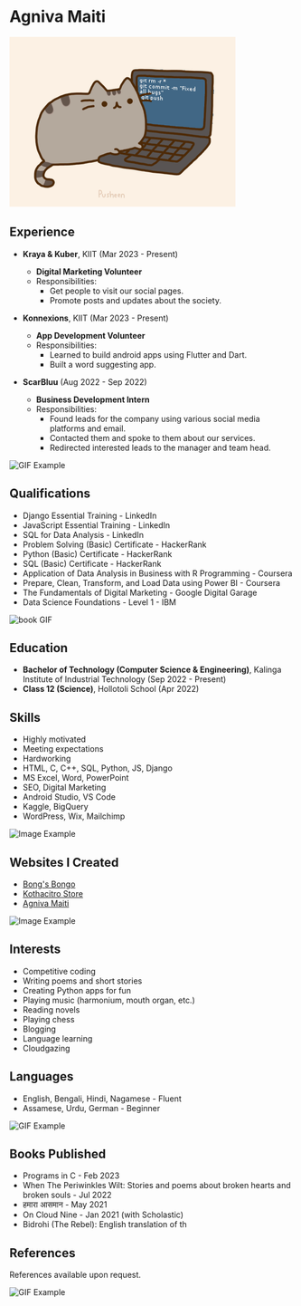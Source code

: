 # Agniva Maiti

![Just a gif](https://raw.githubusercontent.com/fate0/fate0/master/artwork/pusheencode.gif)

## Experience
- **Kraya & Kuber**, KIIT (Mar 2023 - Present)
  - **Digital Marketing Volunteer**
  - Responsibilities:
    - Get people to visit our social pages.
    - Promote posts and updates about the society.

- **Konnexions**, KIIT (Mar 2023 - Present)
  - **App Development Volunteer**
  - Responsibilities:
    - Learned to build android apps using Flutter and Dart.
    - Built a word suggesting app.

- **ScarBluu** (Aug 2022 - Sep 2022)
  - **Business Development Intern**
  - Responsibilities:
    - Found leads for the company using various social media platforms and email.
    - Contacted them and spoke to them about our services.
    - Redirected interested leads to the manager and team head.

![GIF Example](https://media.giphy.com/media/6bjWIzKKkTvnG/giphy.gif)

## Qualifications
- Django Essential Training - LinkedIn
- JavaScript Essential Training - LinkedIn
- SQL for Data Analysis - LinkedIn
- Problem Solving (Basic) Certificate - HackerRank
- Python (Basic) Certificate - HackerRank
- SQL (Basic) Certificate - HackerRank
- Application of Data Analysis in Business with R Programming - Coursera
- Prepare, Clean, Transform, and Load Data using Power BI - Coursera
- The Fundamentals of Digital Marketing - Google Digital Garage
- Data Science Foundations - Level 1 - IBM

![book GIF](https://pusheen.com/wp-content/uploads/2011/06/tumblr_ln1ybqx90J1qhy6c9o1_400.gif)

## Education
- **Bachelor of Technology (Computer Science & Engineering)**, Kalinga Institute of Industrial Technology (Sep 2022 - Present)
- **Class 12 (Science)**, Hollotoli School (Apr 2022)

## Skills
- Highly motivated
- Meeting expectations
- Hardworking
- HTML, C, C++, SQL, Python, JS, Django
- MS Excel, Word, PowerPoint
- SEO, Digital Marketing
- Android Studio, VS Code
- Kaggle, BigQuery
- WordPress, Wix, Mailchimp

![Image Example](https://encrypted-tbn0.gstatic.com/images?q=tbn:ANd9GcT4XeWxoGKJu8E7CA699mPoYn6ML-iGwy_0IA&usqp=CAU)

## Websites I Created
- [Bong's Bongo](https://bongsbongo.wordpress.com)
- [Kothacitro Store](https://kothacitro999.wixsite.com/kothacitrostore)
- [Agniva Maiti](https://maitiagniva.wixsite.com/agniva-maiti)

![Image Example](https://encrypted-tbn0.gstatic.com/images?q=tbn:ANd9GcR0YF_dqhVoArLhbY3CgacVjuMQI6B2NojK6g&usqp=CAU)

## Interests
- Competitive coding
- Writing poems and short stories
- Creating Python apps for fun
- Playing music (harmonium, mouth organ, etc.)
- Reading novels
- Playing chess
- Blogging
- Language learning
- Cloudgazing

## Languages
- English, Bengali, Hindi, Nagamese - Fluent
- Assamese, Urdu, German - Beginner

![GIF Example](https://i.pinimg.com/originals/0c/47/a3/0c47a3648c73823d3b24d12a420d68aa.gif)


## Books Published
- Programs in C - Feb 2023
- When The Periwinkles Wilt: Stories and poems about broken hearts and broken souls - Jul 2022
- हमारा आसमान - May 2021
- On Cloud Nine - Jan 2021 (with Scholastic)
- Bidrohi (The Rebel): English translation of th

## References
References available upon request.

![GIF Example](https://i.pinimg.com/originals/0c/e4/ee/0ce4eec868486279112a1d14b16762b6.gif)
